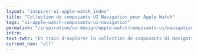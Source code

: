 ```yaml
---
layout: "inspirer-ui-apple-watch_index"
title: "Collection de composants UI Navigation pour Apple Watch"
tags: "ui-apple-watch-composants-ui-navigation"
permalink: "/inspiration/ui-design/apple-watch/composants-ui/navigation/"
intro:
text-twtr: "En train d'explorer la collection de composants UI Navigation pour Apple Watch – @MagDuWebdesign"
current_nav: "all"
---
```

